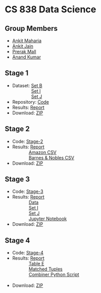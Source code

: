 CS 838 Data Science
=====================

Group Members
---------------------
* [Ankit Maharia](https://www.linkedin.com/in/ankitmaharia/)
* [Ankit Jain](https://www.linkedin.com/in/ajain64/)
* [Prerak Mall](https://www.linkedin.com/in/prerak-mall-a7982b43/)
* [Anand Kumar](https://www.linkedin.com/in/anand-kumar-potamsetti-78381761/)

Stage 1
-----------------------
* Dataset: [Set B](https://gitlab.com/Maharia/StageOne/tree/master/data/B)
<br />&nbsp;&nbsp;&nbsp;&nbsp;&nbsp;&nbsp;&nbsp;&nbsp;&nbsp;&nbsp;&nbsp;&nbsp;&nbsp;&nbsp;
           [Set I](https://gitlab.com/Maharia/StageOne/tree/master/data/I)
<br />&nbsp;&nbsp;&nbsp;&nbsp;&nbsp;&nbsp;&nbsp;&nbsp;&nbsp;&nbsp;&nbsp;&nbsp;&nbsp;&nbsp;
           [Set J](https://gitlab.com/Maharia/StageOne/tree/master/data/J)
* Repository: [Code](https://gitlab.com/Maharia/StageOne/tree/master)
* Results: [Report](https://gitlab.com/Maharia/StageOne/blob/master/CS838-DataScience.pdf)
* Download: [ZIP](https://gitlab.com/Maharia/StageOne/repository/master/archive.zip)

Stage 2
-----------------------
* Code:    [Stage-2](https://gitlab.com/ajain64/StageTwo)
* Results: [Report](https://github.com/prerakmall/CS838-DataScience/blob/master/CS838-DataScience-Stage2.pdf)
<br />&nbsp;&nbsp;&nbsp;&nbsp;&nbsp;&nbsp;&nbsp;&nbsp;&nbsp;&nbsp;&nbsp;&nbsp;
           [Amazon CSV](https://gitlab.com/ajain64/StageTwo/blob/master/output/source1(Amazon).csv)
<br />&nbsp;&nbsp;&nbsp;&nbsp;&nbsp;&nbsp;&nbsp;&nbsp;&nbsp;&nbsp;&nbsp;&nbsp;
           [Barnes & Nobles CSV](https://gitlab.com/ajain64/StageTwo/blob/master/output/source2(BNN).csv)
* Download: [ZIP](https://gitlab.com/ajain64/StageTwo/repository/master/archive.zip)

Stage 3
-----------------------
* Code:    [Stage-3](https://gitlab.com/ajain64/StageThree)
* Results: [Report](https://gitlab.com/ajain64/StageThree/blob/master/CS838-DataScience-Stage3.pdf)
<br />&nbsp;&nbsp;&nbsp;&nbsp;&nbsp;&nbsp;&nbsp;&nbsp;&nbsp;&nbsp;&nbsp;&nbsp;
           [Data](https://gitlab.com/ajain64/StageThree/tree/master/output)
<br />&nbsp;&nbsp;&nbsp;&nbsp;&nbsp;&nbsp;&nbsp;&nbsp;&nbsp;&nbsp;&nbsp;&nbsp;
           [Set I](https://gitlab.com/ajain64/StageThree/blob/master/output/Post_Blocking/I.csv)
<br />&nbsp;&nbsp;&nbsp;&nbsp;&nbsp;&nbsp;&nbsp;&nbsp;&nbsp;&nbsp;&nbsp;&nbsp;
           [Set J](https://gitlab.com/ajain64/StageThree/blob/master/output/Post_Blocking/J.csv)
<br />&nbsp;&nbsp;&nbsp;&nbsp;&nbsp;&nbsp;&nbsp;&nbsp;&nbsp;&nbsp;&nbsp;&nbsp;
           [Jupyter Notebook](https://gitlab.com/ajain64/StageThree/blob/master/src/BooksMatching.ipynb)
* Download: [ZIP](https://gitlab.com/ajain64/StageThree/-/archive/master/StageThree-master.zip)

Stage 4
-----------------------
* Code:    [Stage-4](https://gitlab.com/ajain64/Stage_Four)
* Results: [Report](https://gitlab.com/ajain64/Stage_Four/blob/master/CS838-DataScience-Stage4.pdf)
<br />&nbsp;&nbsp;&nbsp;&nbsp;&nbsp;&nbsp;&nbsp;&nbsp;&nbsp;&nbsp;&nbsp;&nbsp;
           [Table E](https://gitlab.com/ajain64/Stage_Four/blob/master/output/Stage4/Table_E.csv)
<br />&nbsp;&nbsp;&nbsp;&nbsp;&nbsp;&nbsp;&nbsp;&nbsp;&nbsp;&nbsp;&nbsp;&nbsp;
           [Matched Tuples](https://gitlab.com/ajain64/Stage_Four/blob/master/output/Stage4/MatchedTuples.csv)
<br />&nbsp;&nbsp;&nbsp;&nbsp;&nbsp;&nbsp;&nbsp;&nbsp;&nbsp;&nbsp;&nbsp;&nbsp;
           [Combiner Python Script](https://gitlab.com/ajain64/Stage_Four/blob/master/src/Combiner.py)
<br />&nbsp;&nbsp;&nbsp;&nbsp;&nbsp;&nbsp;&nbsp;&nbsp;&nbsp;&nbsp;&nbsp;&nbsp;
* Download: [ZIP](https://gitlab.com/ajain64/Stage_Four/-/archive/master/Stage_Four-master.zip)
